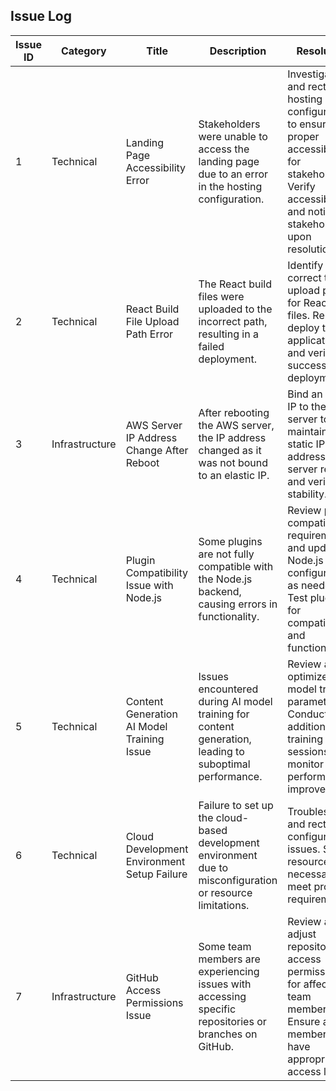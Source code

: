 ## Issue Log

| Issue ID | Category    | Title                                | Description                                                                                                  | Resolution                                                                                                                     | Date Reported | Status      | Participants                     |
|----------|-------------|--------------------------------------|--------------------------------------------------------------------------------------------------------------|--------------------------------------------------------------------------------------------------------------------------------|---------------|-------------|----------------------------------|
| 1        | Technical| Landing Page Accessibility Error | Stakeholders were unable to access the landing page due to an error in the hosting configuration.       | Investigate and rectify the hosting configuration to ensure proper accessibility for stakeholders. Verify accessibility and notify stakeholders upon resolution. | March 10, 2024| In Progress | Ziyang Song, Kunlun Zang |
| 2        | Technical| React Build File Upload Path Error| The React build files were uploaded to the incorrect path, resulting in a failed deployment.              | Identify and correct the upload path for React build files. Re-deploy the application and verify successful deployment.          | March 12, 2024| Todo        | Ziyang Song, Kunlun Zang |
| 3        | Infrastructure| AWS Server IP Address Change After Reboot | After rebooting the AWS server, the IP address changed as it was not bound to an elastic IP.            | Bind an elastic IP to the AWS server to maintain a static IP address. Test server reboot and verify IP stability.              | March 15, 2024| Todo        | Ziyang Song, Zubin Zubin          |
| 4        | Technical   | Plugin Compatibility Issue with Node.js | Some plugins are not fully compatible with the Node.js backend, causing errors in functionality.           | Review plugin compatibility requirements and update Node.js configurations as needed. Test plugins for compatibility and functionality. | March 17, 2024| In Progress | Kunlun Zang, Austin Lee          |
| 5        | Technical   | Content Generation AI Model Training Issue | Issues encountered during AI model training for content generation, leading to suboptimal performance.     | Review and optimize AI model training parameters. Conduct additional training sessions and monitor performance improvements.       | March 19, 2024| In Progress | Ziyang Song, Stephanie Sun        |
| 6        | Technical   | Cloud Development Environment Setup Failure | Failure to set up the cloud-based development environment due to misconfiguration or resource limitations. | Troubleshoot and rectify the configuration issues. Scale resources if necessary to meet project requirements.                | March 21, 2024| Todo        | Kunlun Zang, Austin Lee          |
| 7        | Infrastructure| GitHub Access Permissions Issue    | Some team members are experiencing issues with accessing specific repositories or branches on GitHub.      | Review and adjust repository access permissions for affected team members. Ensure all members have appropriate access levels.   | March 22, 2024| In Progress | Ziyang Song, Kunlun Zang, Zubin Zubin |
